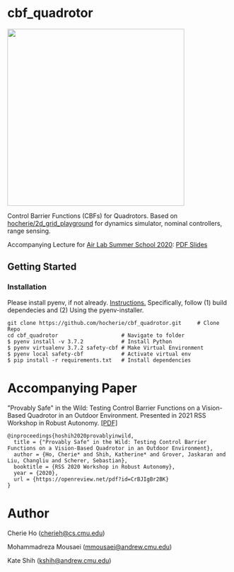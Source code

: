# cbf_quadrotor
<img src="docs/ecbf_single_obs.gif" width="400">

Control Barrier Functions (CBFs) for Quadrotors. Based on [hocherie/2d_grid_playground](https://github.com/hocherie/2d_grid_playground) for dynamics simulator, nominal controllers, range sensing.

Accompanying Lecture for [Air Lab Summer School 2020](https://theairlab.org/summer2020/): [PDF Slides](docs/ensuring-safety-pdf.pdf)
<!-- Includes following files: -->



<!-- * **`ecbf_control.py`**: Contains `ECBF_CONTROL()` class for Exponential Control Barrier Function (ECBF). 

* **`run_one_robot_obs.py`**: Example - Single quadrotor avoiding obstacle at center using ECBFs.
* **`run_two_robots.py`**: Example - Two quadrotor avoiding each other using ECBFs.

From [hocherie/2d_grid_playground](https://github.com/hocherie/2d_grid_playground):
* **`main.py`**: Simple example on using `simulator.py`, `controller.py` and `dynamics.py`. Quadrotor maneuvering in 2D grid with 2nd order dynamics executing naive safe control.

* **`dynamics.py`**: Contains QuadDynamics class which gives a simple 3d quadrotor dynamics given 2nd order equations of motion. Use by instantiating class `dyn=QuadDynamics()` and calling `self.step_dynamics(state, u)` to update quadrotor state. Based on http://andrew.gibiansky.com/downloads/pdf/Quadcopter%20Dynamics,%20Simulation,%20and%20Control.pdf

* **`controller.py`**: Controller-related functions. Uses cascaded PID controllers. (ex. Position, Velocity, Attitude Controller). Mainly use by calling `go_to_position(...)`, `go_to_acceleration(...)`.

* **`sim_utils.py`**: Common utility functions for simulator and dynamics. Ex. `get_rot_matrix(angles)`

* **`visualize_dynamics.py`**: Contains graphing-related functions for dynamics.py. Mainly use for tuning PID controllers.

* **`simulator.py`**: (Unused by CBF files) Creates 2D grid simulator and enables basic range sening. Contains Map class (create from txt file), Robot class (stores current and paast state, also instantiates QuadDynamics object). 

* **`evaluate.py`** : (Unused by CBF files) Contains functions to evaluate safe control methods.  -->

## Getting Started 

### Installation
Please install pyenv, if not already. [Instructions.](https://realpython.com/intro-to-pyenv/) Specifically, follow (1) build dependecies and (2) Using the pyenv-installer.


```
git clone https://github.com/hocherie/cbf_quadrotor.git     # Clone Repo
cd cbf_quadrotor                    # Navigate to folder
$ pyenv install -v 3.7.2            # Install Python
$ pyenv virtualenv 3.7.2 safety-cbf # Make Virtual Environment
$ pyenv local safety-cbf            # Activate virtual env
$ pip install -r requirements.txt   # Install dependencies
```

<!-- ### Play with Control Barrier Function Safe Control (1 Robot, 1 Obstacle)
`$ python run_one_robot_obs.py`

<img src="docs/ecbf_single_obs.gif" width="400">

Robot uses Exponential Control Barrier Functions to stay safe with respect to single obstacle at center. Minimum interventional safe control (uses control with least difference to nominal while staying safe). Uses dynamics and controllers to move.
Originally given straight input to goal (red star).


### Play with Quadrotor Dynamics
`$ python dynamics.py`

<img src="docs/3d_quad_sim.gif" width="400">

Robot moves to desired position. (set in `main()`)
Uses dynamics from second order equations of motion (acceleration, torque) from `dynamics.py`, and cascaded PID controllers for position, velocity, and dynamics inversion (check?) to compute final motor input from `controller.py`.

Code first generates trajectory then visualizes.

### Play with 2D Grid Simulator
`$ python main.py`

<img src="docs/2d_grid.gif" width="400">
Robot executes naive safe control to stay safe in 2D obstacle environment given range measurements. Calculates opposing vector to closest obstacle to repulse away. Uses dynamics and controllers to move.
Originally given straight input. -->


<!-- # TODO
- [x] add ecbf to README
- [ ] update conda yml file
- [x] rename conda environment
- [x] Start with GIF
- [x] Update README.md with new screen capture of single-robot ECBF
- [x] Update installation instructions
- [x] Split CBF functions from run file
- [x] Split single robot File and multi-robot file
- [ ] Comment all functions
- [ ] Add multi-robot ECBF (MM)
- [ ] Replace first GIF with cool multi-robot (MM)
- [ ] Links to reference papers  -->

# Accompanying Paper
"Provably Safe" in the Wild: Testing Control Barrier Functions on a Vision-Based Quadrotor in an Outdoor Environment. Presented in 2021 RSS Workshop in Robust Autonomy. [[PDF]](https://openreview.net/pdf?id=CrBJIgBr2BK)

```
@inproceedings{hoshih2020provablyinwild,
  title = {"Provably Safe" in the Wild: Testing Control Barrier Functions on a Vision-Based Quadrotor in an Outdoor Environment},
  author = {Ho, Cherie* and Shih, Katherine* and Grover, Jaskaran and Liu, Changliu and Scherer, Sebastian},
  booktitle = {RSS 2020 Workshop in Robust Autonomy},
  year = {2020},
  url = {https://openreview.net/pdf?id=CrBJIgBr2BK}
}

```

# Author
Cherie Ho (cherieh@cs.cmu.edu)

Mohammadreza Mousaei (mmousaei@andrew.cmu.edu)

Kate Shih (kshih@andrew.cmu.edu)

